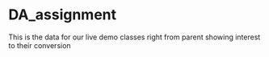 # DA_assignment
This is the data for our live demo classes right from parent showing interest to their conversion
